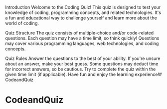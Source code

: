 Introduction
Welcome to the Coding Quiz! This quiz is designed to test your knowledge of coding, programming concepts, and related technologies. It's a fun and educational way to challenge yourself and learn more about the world of coding.

Quiz Structure
The quiz consists of multiple-choice and/or code-related questions.
Each question may have a time limit, so think quickly!
Questions may cover various programming languages, web technologies, and coding concepts.

Quiz Rules
Answer the questions to the best of your ability.
If you're unsure about an answer, make your best guess.
Some questions may deduct time for incorrect answers, so be cautious.
Try to complete the quiz within the given time limit (if applicable).
Have fun and enjoy the learning experience!# CodeandQuiz
# CodeandQuiz
